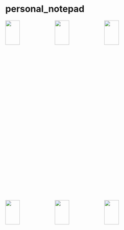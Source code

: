 # personal_notepad
<img width=30% height=14% src="https://user-images.githubusercontent.com/62088928/199103383-3e9877ee-5499-415e-a8a2-47fd8571f80d.jpg">   <img width=30% height=14% src="https://user-images.githubusercontent.com/62088928/199103473-b9afdc1c-8bef-48f7-99e8-e2f972f60002.jpg"> <img width=30% height=14% src="https://user-images.githubusercontent.com/62088928/199103578-2f532775-4ded-4798-979a-9158dd650a75.jpg">

<img width=30% height=14% src="https://user-images.githubusercontent.com/62088928/199104064-6be8ac24-beec-4224-84e0-5113ca1c99a1.jpg">   <img width=30% height=14% src="https://user-images.githubusercontent.com/62088928/199103708-ad301574-ebc1-4a61-a667-729b7913a437.jpg">    <img width=30% height=14% src="https://user-images.githubusercontent.com/62088928/199103776-57c75701-e292-4b0d-9daf-2ca624dd5fac.jpg">

